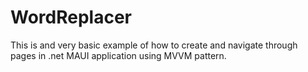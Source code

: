 # WordReplacer

This is and very basic example of how to create and navigate through pages in .net MAUI application using MVVM pattern.